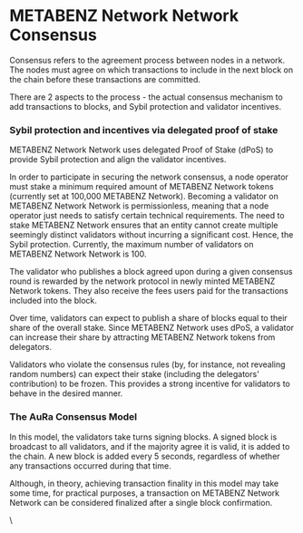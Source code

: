 # METABENZ Network Network Consensus

Consensus refers to the agreement process between nodes in a network. The nodes must agree on which transactions to include in the next block on the chain before these transactions are committed.

There are 2 aspects to the process - the actual consensus mechanism to add transactions to blocks, and Sybil protection and validator incentives.

### Sybil protection and incentives via delegated proof of stake

METABENZ Network Network uses delegated Proof of Stake (dPoS) to provide Sybil protection and align the validator incentives.

In order to participate in securing the network consensus, a node operator must stake a minimum required amount of METABENZ Network tokens (currently set at 100,000 METABENZ Network). Becoming a validator on METABENZ Network Network is permissionless, meaning that a node operator just needs to satisfy certain technical requirements. The need to stake METABENZ Network ensures that an entity cannot create multiple seemingly distinct validators without incurring a significant cost. Hence, the Sybil protection. Currently, the maximum number of validators on METABENZ Network Network is 100.

The validator who publishes a block agreed upon during a given consensus round is rewarded by the network protocol in newly minted METABENZ Network tokens. They also receive the fees users paid for the transactions included into the block.

Over time, validators can expect to publish a share of blocks equal to their share of the overall stake. Since METABENZ Network uses dPoS, a validator can increase their share by attracting METABENZ Network tokens from delegators.

Validators who violate the consensus rules (by, for instance, not revealing random numbers) can expect their stake (including the delegators' contribution) to be frozen. This provides a strong incentive for validators to behave in the desired manner.

### The AuRa Consensus Model



In this model, the validators take turns signing blocks. A signed block is broadcast to all validators, and if the majority agree it is valid, it is added to the chain. A new block is added every 5 seconds, regardless of whether any transactions occurred during that time.

Although, in theory, achieving transaction finality in this model may take some time, for practical purposes, a transaction on METABENZ Network Network can be considered finalized after a single block confirmation.

\
